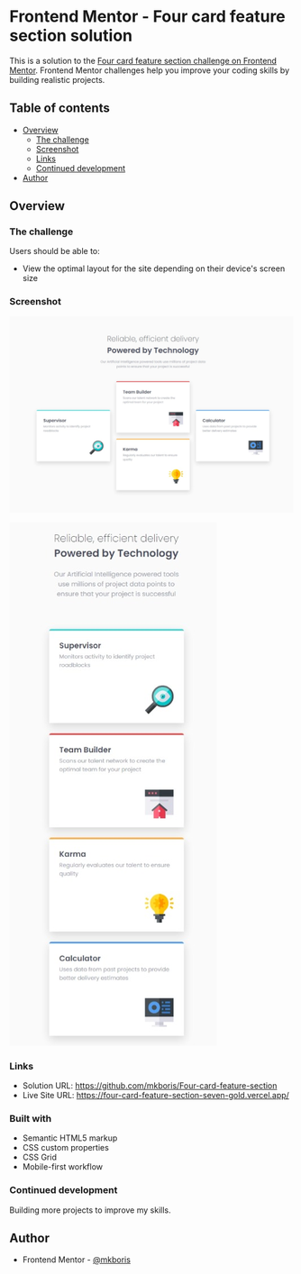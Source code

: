 # Frontend Mentor - Four card feature section solution

This is a solution to the [Four card feature section challenge on Frontend Mentor](https://www.frontendmentor.io/challenges/four-card-feature-section-weK1eFYK). Frontend Mentor challenges help you improve your coding skills by building realistic projects.

## Table of contents

- [Overview](#overview)
  - [The challenge](#the-challenge)
  - [Screenshot](#screenshot)
  - [Links](#links)
  - [Continued development](#continued-development)
- [Author](#author)



## Overview

### The challenge

Users should be able to:

- View the optimal layout for the site depending on their device's screen size

### Screenshot

![](/design/Screenshot.jpeg)

![](/design/Screenshot-mobile.jpeg)

### Links

- Solution URL: https://github.com/mkboris/Four-card-feature-section
- Live Site URL: https://four-card-feature-section-seven-gold.vercel.app/

### Built with

- Semantic HTML5 markup
- CSS custom properties
- CSS Grid
- Mobile-first workflow

### Continued development

Building more projects to improve my skills.

## Author

- Frontend Mentor - [@mkboris](https://www.frontendmentor.io/profile/mkboris)

